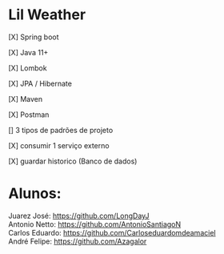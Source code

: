 # Lil Weather

[X] Spring boot

[X] Java 11+

[X] Lombok

[X] JPA / Hibernate

[X] Maven

[X] Postman

[] 3 tipos de padrões de projeto

[X] consumir 1 serviço externo

[X] guardar historico (Banco de dados)


# Alunos: <br>
Juarez José: https://github.com/LongDayJ <br>
Antonio Netto: https://github.com/AntonioSantiagoN <br>
Carlos Eduardo: https://github.com/Carloseduardomdeamaciel <br>
André Felipe: https://github.com/Azagalor
